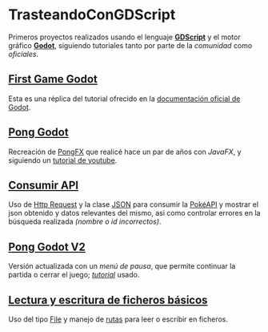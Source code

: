 # TrasteandoConGDScript

Primeros proyectos realizados usando el lenguaje [**GDScript**](https://docs.godotengine.org/es/stable/tutorials/scripting/gdscript/gdscript_basics.html) y el motor gráfico [**Godot**](https://godotengine.org/), siguiendo tutoriales tanto por parte de la *comunidad* como *oficiales*.

## [First Game Godot](FirstGameGodot)

Esta es una réplica del tutorial ofrecido en la [documentación oficial de Godot](https://docs.godotengine.org/es/stable/getting_started/first_2d_game/index.html).

## [Pong Godot](PongGodot)

Recreación de [PongFX](https://github.com/Mario999X/PongFX) que realicé hace un par de años con *JavaFX*,
y siguiendo un [tutorial de youtube](https://www.youtube.com/watch?v=kr1BoEbuveI).

## [Consumir API](ConsumeAPI)

Uso de [Http Request](https://docs.godotengine.org/es/stable/tutorials/networking/http_request_class.html) y la clase [JSON](https://docs.godotengine.org/es/stable/classes/class_json.html#class-json) para consumir la [PokéAPI](https://pokeapi.co/) y mostrar el json obtenido y datos relevantes del mismo, asi como controlar errores en la búsqueda realizada *(nombre o id incorrectos)*.

## [Pong Godot V2](PongGodot_V2)

Versión actualizada con un *menú de pausa*, que permite continuar la partida o cerrar el juego; [*tutorial*](https://www.youtube.com/watch?v=Su3pU14YzeY&ab_channel=rayuserp) usado.

## [Lectura y escritura de ficheros básicos](LecturaEscrituraFicheros)

Uso del tipo [File](https://docs.godotengine.org/es/stable/classes/class_file.html) y manejo de [rutas](https://docs.godotengine.org/es/stable/tutorials/io/data_paths.html) para leer o escribir en ficheros.
